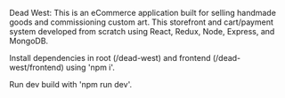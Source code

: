 Dead West:
This is an eCommerce application built for selling handmade goods and commissioning custom art. This storefront and cart/payment system developed from scratch using React, Redux, Node, Express, and MongoDB.

Install dependencies in root (/dead-west) and frontend (/dead-west/frontend) using 'npm i'.

Run dev build with 'npm run dev'.
